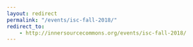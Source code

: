 ```yaml
---
layout: redirect
permalink: "/events/isc-fall-2018/"
redirect_to:
    - http://innersourcecommons.org/events/isc-fall-2018/
---
```

